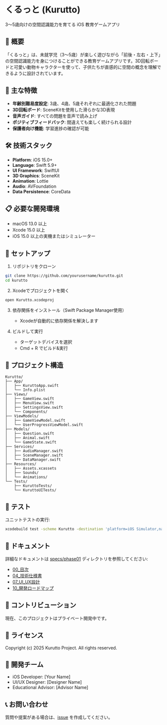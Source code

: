 # くるっと (Kurutto)

3〜5歳向けの空間認識能力を育てる iOS 教育ゲームアプリ

## 📱 概要

「くるっと」は、未就学児（3〜5歳）が楽しく遊びながら「前後・左右・上下」の空間認識能力を身につけることができる教育ゲームアプリです。3D回転ボードと可愛い動物キャラクターを使って、子供たちが直感的に空間の概念を理解できるように設計されています。

## 🎯 主な特徴

- **年齢別難易度設定**: 3歳、4歳、5歳それぞれに最適化された問題
- **3D回転ボード**: SceneKitを使用した滑らかな3D表現
- **音声ガイド**: すべての問題を音声で読み上げ
- **ポジティブフィードバック**: 間違えても楽しく続けられる設計
- **保護者向け機能**: 学習進捗の確認が可能

## 🛠 技術スタック

- **Platform**: iOS 15.0+
- **Language**: Swift 5.9+
- **UI Framework**: SwiftUI
- **3D Graphics**: SceneKit
- **Animation**: Lottie
- **Audio**: AVFoundation
- **Data Persistence**: CoreData

## 📋 必要な開発環境

- macOS 13.0 以上
- Xcode 15.0 以上
- iOS 15.0 以上の実機またはシミュレーター

## 🚀 セットアップ

1. リポジトリをクローン
```bash
git clone https://github.com/yourusername/kurutto.git
cd kurutto
```

2. Xcodeでプロジェクトを開く
```bash
open Kurutto.xcodeproj
```

3. 依存関係をインストール（Swift Package Manager使用）
   - Xcodeが自動的に依存関係を解決します

4. ビルドして実行
   - ターゲットデバイスを選択
   - Cmd + R でビルド&実行

## 📁 プロジェクト構造

```
Kurutto/
├── App/
│   ├── KuruttoApp.swift
│   └── Info.plist
├── Views/
│   ├── GameView.swift
│   ├── MenuView.swift
│   ├── SettingsView.swift
│   └── Components/
├── ViewModels/
│   ├── GameViewModel.swift
│   └── UserProgressViewModel.swift
├── Models/
│   ├── Question.swift
│   ├── Animal.swift
│   └── GameState.swift
├── Services/
│   ├── AudioManager.swift
│   ├── SceneManager.swift
│   └── DataManager.swift
├── Resources/
│   ├── Assets.xcassets
│   ├── Sounds/
│   └── Animations/
└── Tests/
    ├── KuruttoTests/
    └── KuruttoUITests/
```

## 🧪 テスト

ユニットテストの実行:
```bash
xcodebuild test -scheme Kurutto -destination 'platform=iOS Simulator,name=iPhone 15'
```

## 📝 ドキュメント

詳細なドキュメントは [specs/phase01](./specs/phase01) ディレクトリを参照してください:

- [00_目次](./specs/phase01/00_目次.md)
- [04_技術仕様書](./specs/phase01/04_技術仕様書.md)
- [07_UI_UX設計](./specs/phase01/07_UI_UX設計.md)
- [10_開発ロードマップ](./specs/phase01/10_開発ロードマップ.md)

## 🤝 コントリビューション

現在、このプロジェクトはプライベート開発中です。

## 📄 ライセンス

Copyright (c) 2025 Kurutto Project. All rights reserved.

## 👥 開発チーム

- iOS Developer: [Your Name]
- UI/UX Designer: [Designer Name]
- Educational Advisor: [Advisor Name]

## 📞 お問い合わせ

質問や提案がある場合は、[issue](https://github.com/yourusername/kurutto/issues) を作成してください。